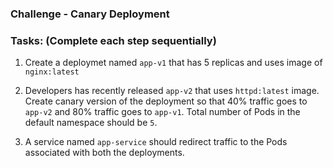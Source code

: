 ### Challenge - Canary Deployment

### Tasks: (Complete each step sequentially) 

1. Create a deploymet named `app-v1` that has 5 replicas and uses image of `nginx:latest `

2. Developers has recently released `app-v2` that uses `httpd:latest` image. Create canary version of the deployment so that 40% traffic goes to `app-v2` and 80% traffic goes to `app-v1`. Total number of Pods in the default namespace should be `5`.

3. A service named `app-service` should redirect traffic to the Pods associated with both the deployments. 




